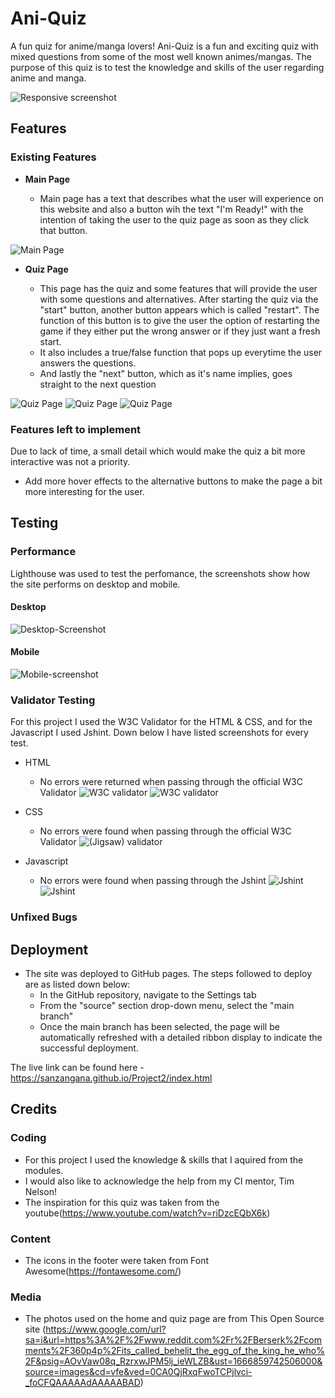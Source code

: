 # Ani-Quiz

A fun quiz for anime/manga lovers! Ani-Quiz is a fun and exciting quiz with mixed questions from some of the most well known animes/mangas.
The purpose of this quiz is to test the knowledge and skills of the user regarding anime and manga. 

![Responsive screenshot](/assets/documents/amiresp.png)

## Features 

### Existing Features

- __Main Page__

  - Main page has a text that describes what the user will experience on this website and also a button wih the text "I'm Ready!" with the intention of taking the user to the quiz page as soon as they click that button.

![Main Page](/assets/documents/main-page.png)

- __Quiz Page__

  - This page has the quiz and some features that will provide the user with some questions and alternatives. After starting the quiz via the "start" button, another button appears which is called "restart". The function of this button is to give the user the option of restarting the game if they either put the wrong answer or if they just want a fresh start.
  - It also includes a true/false function that pops up everytime the user answers the questions.
  - And lastly the "next" button, which as it's name implies, goes straight to the next question

![Quiz Page](/assets/documents/quiz-page.png)
![Quiz Page](/assets/documents/quiz-page2.png)
![Quiz Page](/assets/documents/quiz-page3.png)


### Features left to implement

Due to lack of time, a small detail which would make the quiz a bit more interactive was not a priority.

- Add more hover effects to the alternative buttons to make the page a bit more interesting for the user.

## Testing 

### Performance

Lighthouse was used to test the perfomance, the screenshots show how the site performs on desktop and mobile.

#### Desktop 

![Desktop-Screenshot](/assets/documents/LH-desktop.png)

#### Mobile

![Mobile-screenshot](/assets/documents/LH-mobile.png)


### Validator Testing 

For this project I used the W3C Validator for the HTML & CSS, and for the Javascript I used Jshint.
Down below I have listed screenshots for every test.

- HTML
  - No errors were returned when passing through the official W3C Validator ![W3C validator](/assets/documents/index-validator.png)
  ![W3C validator](/assets/documents/quiz-validator.png)

- CSS
  - No errors were found when passing through the official W3C Validator ![(Jigsaw) validator](/assets/documents/css-validator.png)

- Javascript
  - No errors were found when passing through the Jshint ![Jshint](/assets/documents/questions-js.png) 
  ![Jshint](/assets/documents/script-js.png) 
  

### Unfixed Bugs



## Deployment

- The site was deployed to GitHub pages. The steps followed to deploy are as listed down below: 
  - In the GitHub repository, navigate to the Settings tab 
  - From the "source" section drop-down menu, select the "main branch"
  - Once the main branch has been selected, the page will be automatically refreshed with a detailed ribbon display to indicate the successful deployment. 

The live link can be found here - https://sanzangana.github.io/Project2/index.html


## Credits 

### Coding

- For this project I used the knowledge & skills that I aquired from the modules.
- I would also like to acknowledge the help from my CI mentor, Tim Nelson!
- The inspiration for this quiz was taken from the youtube(https://www.youtube.com/watch?v=riDzcEQbX6k) 


### Content 

- The icons in the footer were taken from Font Awesome(https://fontawesome.com/)

### Media

- The photos used on the home and quiz page are from This Open Source site (https://www.google.com/url?sa=i&url=https%3A%2F%2Fwww.reddit.com%2Fr%2FBerserk%2Fcomments%2F360p4p%2Fits_called_behelit_the_egg_of_the_king_he_who%2F&psig=AOvVaw08q_RzrxwJPM5lj_ieWLZB&ust=1666859742506000&source=images&cd=vfe&ved=0CA0QjRxqFwoTCPjlvci-_foCFQAAAAAdAAAAABAD)



